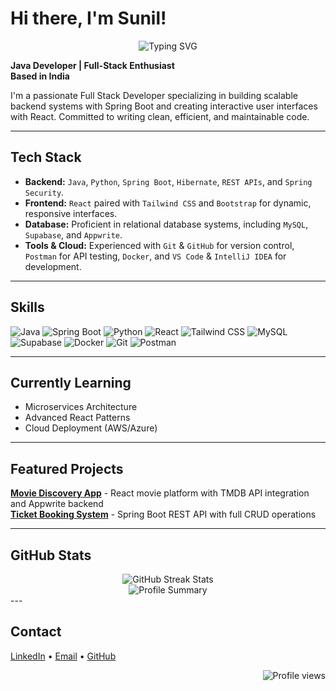 # Hi there, I'm Sunil!

<div align="center">
  <img src="https://readme-typing-svg.herokuapp.com?font=Fira+Code&pause=1000&color=2E9EF7&center=true&vCenter=true&width=500&lines=Full+Stack+Developer;Java+%7C+Spring+Boot+%7C+React;Databases+%26+Cloud+Ready;Building+Scalable+Solutions" alt="Typing SVG" />
</div>

**Java Developer | Full-Stack Enthusiast**  
**Based in India**

I'm a passionate Full Stack Developer specializing in building scalable backend systems with Spring Boot and creating interactive user interfaces with React. Committed to writing clean, efficient, and maintainable code.

---

## Tech Stack

* **Backend:** `Java`, `Python`, `Spring Boot`, `Hibernate`, `REST APIs`, and `Spring Security`.
* **Frontend:** `React` paired with `Tailwind CSS` and `Bootstrap` for dynamic, responsive interfaces.
* **Database:** Proficient in relational database systems, including `MySQL`, `Supabase`, and `Appwrite`.
* **Tools & Cloud:** Experienced with `Git` & `GitHub` for version control, `Postman` for API testing, `Docker`, and `VS Code` & `IntelliJ IDEA` for development.

---

## Skills

![Java](https://img.shields.io/badge/-Java-007396?style=flat&logo=java&logoColor=white)
![Spring Boot](https://img.shields.io/badge/-Spring%20Boot-6DB33F?style=flat&logo=spring&logoColor=white)
![Python](https://img.shields.io/badge/-Python-3776AB?style=flat&logo=python&logoColor=white)
![React](https://img.shields.io/badge/-React-61DAFB?style=flat&logo=react&logoColor=black)
![Tailwind CSS](https://img.shields.io/badge/-Tailwind%20CSS-38B2AC?style=flat&logo=tailwind-css&logoColor=white)
![MySQL](https://img.shields.io/badge/-MySQL-4479A1?style=flat&logo=mysql&logoColor=white)
![Supabase](https://img.shields.io/badge/-Supabase-3ECF8E?style=flat&logo=supabase&logoColor=white)
![Docker](https://img.shields.io/badge/-Docker-2496ED?style=flat&logo=docker&logoColor=white)
![Git](https://img.shields.io/badge/-Git-F05032?style=flat&logo=git&logoColor=white)
![Postman](https://img.shields.io/badge/-Postman-FF6C37?style=flat&logo=postman&logoColor=white)

---

## Currently Learning

- Microservices Architecture
- Advanced React Patterns
- Cloud Deployment (AWS/Azure)

---

## Featured Projects

**[Movie Discovery App](https://ted-tmdb-movie-07.netlify.app/)** - React movie platform with TMDB API integration and Appwrite backend  
**[Ticket Booking System](https://github.com/sunil-gumatimath/movie-ticket-booking-system)** - Spring Boot REST API with full CRUD operations

---

## GitHub Stats

<div align="center">
  <img src="https://github-readme-streak-stats.herokuapp.com/?user=sunil-gumatimath&theme=tokyonight&hide_border=true" alt="GitHub Streak Stats" />
</div>

<div align="center">
  <img src="https://github-profile-summary-cards.vercel.app/api/cards/profile-details?username=sunil-gumatimath&theme=tokyonight" alt="Profile Summary" />
</div>
---

## Contact

[LinkedIn](https://linkedin.com/in/sunil-gumatimath) • [Email](mailto:sunilgumatimath.vs@gmail.com) • [GitHub](https://github.com/sunil-gumatimath)

<div align="right">
  <img src="https://komarev.com/ghpvc/?username=sunil-gumatimath&label=Profile%20views&color=0e75b6&style=flat" alt="Profile views" />
</div>
